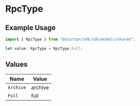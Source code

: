 # RpcType

## Example Usage

```typescript
import { RpcType } from "@starton/sdk/sdk/models/shared";

let value: RpcType = RpcType.Full;
```

## Values

| Name      | Value     |
| --------- | --------- |
| `Archive` | archive   |
| `Full`    | full      |